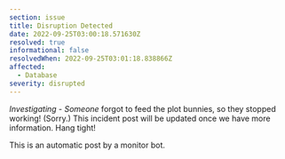 ```yaml
---
section: issue
title: Disruption Detected
date: 2022-09-25T03:00:18.571630Z
resolved: true
informational: false
resolvedWhen: 2022-09-25T03:01:18.838866Z
affected:
  - Database
severity: disrupted
---
```

*Investigating* - _Someone_ forgot to feed the plot bunnies, so they stopped working! (Sorry.) This incident post will be updated once we have more information. Hang tight!

This is an automatic post by a monitor bot.
        